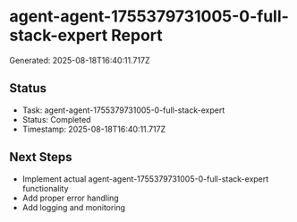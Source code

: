 # agent-agent-1755379731005-0-full-stack-expert Report

Generated: 2025-08-18T16:40:11.717Z

## Status
- Task: agent-agent-1755379731005-0-full-stack-expert
- Status: Completed
- Timestamp: 2025-08-18T16:40:11.717Z

## Next Steps
- Implement actual agent-agent-1755379731005-0-full-stack-expert functionality
- Add proper error handling
- Add logging and monitoring
